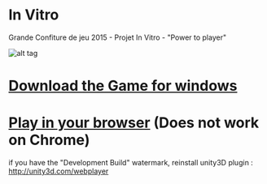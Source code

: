 # In Vitro
Grande Confiture de jeu 2015 - Projet In Vitro - "Power to player"

![alt tag](http://giant.gfycat.com/DependableInexperiencedHerring.gif)

# <a href="http://github.com/PrTesla/Ragdoll/releases">Download the Game for windows</a>

# <a href="http://dreamirl.com/jams/gcj15/invitro/">Play in your browser</a> (Does not work on Chrome)



if you have the "Development Build" watermark, reinstall unity3D plugin : http://unity3d.com/webplayer
